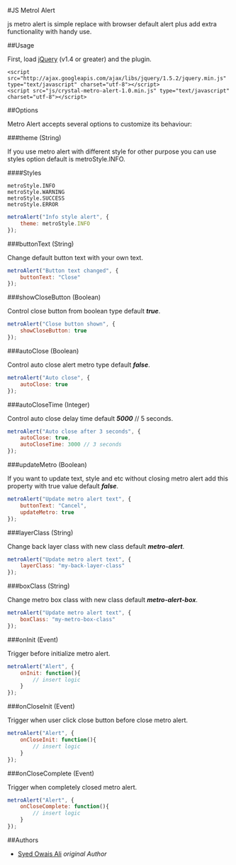 #JS Metrol Alert

js metro alert is simple replace with browser default alert plus add extra functionality with handy use.

##Usage

First, load [jQuery](http://jquery.com/) (v1.4 or greater) and the plugin.

    <script src="http://ajax.googleapis.com/ajax/libs/jquery/1.5.2/jquery.min.js" type="text/javascript" charset="utf-8"></script>
    <script src="js/crystal-metro-alert-1.0.min.js" type="text/javascript" charset="utf-8"></script>

##Options

Metro Alert accepts several options to customize its behaviour:

###theme (String)

If you use metro alert with different style for other purpose you can use styles option default is metroStyle.INFO.

####Styles

    metroStyle.INFO
    metroStyle.WARNING
    metroStyle.SUCCESS
    metroStyle.ERROR

```javascript
metroAlert("Info style alert", {
    theme: metroStyle.INFO
});
```

###buttonText (String)

Change default button text with your own text.

```javascript
metroAlert("Button text changed", {
    buttonText: "Close"
});
```

###showCloseButton (Boolean)

Control close button from boolean type default **_true_**.

```javascript
metroAlert("Close button shown", {
    showCloseButton: true
});
```

###autoClose (Boolean)

Control auto close alert metro type default **_false_**.

```javascript
metroAlert("Auto close", {
    autoClose: true
});
```

###autoCloseTime (Integer)

Control auto close delay time default **_5000_** // 5 seconds.

```javascript
metroAlert("Auto close after 3 seconds", {
    autoClose: true,
    autoCloseTime: 3000 // 3 seconds
});
```

###updateMetro (Boolean)

If you want to update text, style and etc without closing metro alert add this property with true value default **_false_**.

```javascript
metroAlert("Update metro alert text", {
    buttonText: "Cancel",
    updateMetro: true
});
```

###layerClass (String)

Change back layer class with new class default **_metro-alert_**.

```javascript
metroAlert("Update metro alert text", {
    layerClass: "my-back-layer-class"
});
```

###boxClass (String)

Change metro box class with new class default **_metro-alert-box_**.

```javascript
metroAlert("Update metro alert text", {
    boxClass: "my-metro-box-class"
});
```

###onInit (Event)

Trigger before initialize metro alert.

```javascript
metroAlert("Alert", {
    onInit: function(){
        // insert logic
    }
});
```

###onCloseInit (Event)

Trigger when user click close button before close metro alert.

```javascript
metroAlert("Alert", {
    onCloseInit: function(){
        // insert logic
    }
});
```

###onCloseComplete (Event)

Trigger when completely closed metro alert.

```javascript
metroAlert("Alert", {
    onCloseComplete: function(){
        // insert logic
    }
});
```
##Authors

* [Syed Owais Ali](https://github.com/syedowaisali) *original Author*
